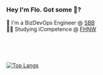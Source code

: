 ### Hey I'm Flo. Got some :cookie:?

👷 I'm a BizDevOps Engineer @ [SBB](https://www.sbb.ch/de/kaufen/pages/fahrplan/fahrplan.xhtml)  
👨‍🎓 Studying iCompetence @ [FHNW](https://www.fhnw.ch/en/degree-programmes/engineering/icompetence)  

<br/><br/><br/>



[![Top Langs](https://github-readme-stats.vercel.app/api/top-langs/?username=lichtwellenreiter&layout=compact&hide=PHP,TeX,Tcl,C#,Csharp,C-Sharp)](https://github.com/lichtwellenreiter)

<!--
**lichtwellenreiter/lichtwellenreiter** is a ✨ _special_ ✨ repository because its `README.md` (this file) appears on your GitHub profile.

Here are some ideas to get you started:

- 🔭 I’m currently working on ...
- 🌱 I’m currently learning ...
- 👯 I’m looking to collaborate on ...
- 🤔 I’m looking for help with ...
- 💬 Ask me about ...
- 📫 How to reach me: ...
- 😄 Pronouns: ...
- ⚡ Fun fact: ...
-->
